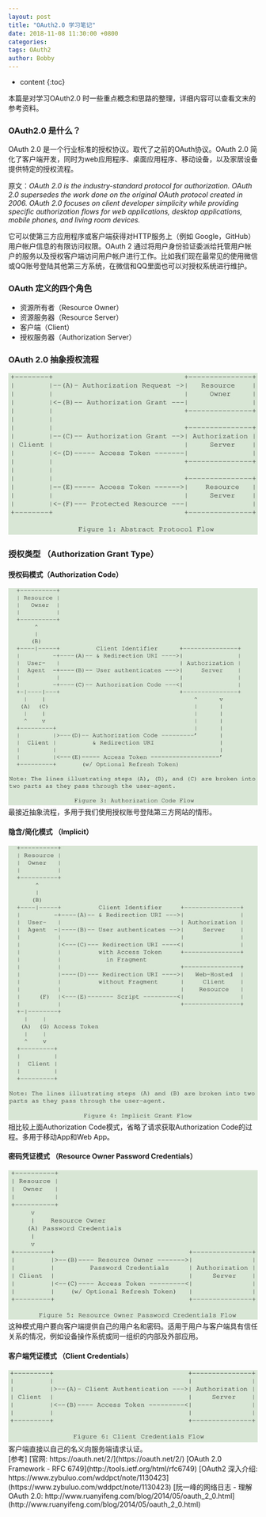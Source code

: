 ```yaml
---
layout: post
title: "OAuth2.0 学习笔记"
date: 2018-11-08 11:30:00 +0800
categories: 
tags: OAuth2
author: Bobby
---
```


* content
{:toc}

本篇是对学习OAuth2.0 时一些重点概念和思路的整理，详细内容可以查看文末的参考资料。



### OAuth2.0 是什么？

OAuth 2.0 是一个行业标准的授权协议。取代了之前的OAuth协议。OAuth 2.0 简化了客户端开发，同时为web应用程序、桌面应用程序、移动设备，以及家居设备提供特定的授权流程。

原文：*OAuth 2.0 is the industry-standard protocol for authorization. OAuth 2.0 supersedes the work done on the original OAuth protocol created in 2006. OAuth 2.0 focuses on client developer simplicity while providing specific authorization flows for web applications, desktop applications, mobile phones, and living room devices.*

它可以使第三方应用程序或客户端获得对HTTP服务上（例如 Google，GitHub）用户帐户信息的有限访问权限。OAuth 2 通过将用户身份验证委派给托管用户帐户的服务以及授权客户端访问用户帐户进行工作。比如我们现在最常见的使用微信或QQ账号登陆其他第三方系统，在微信和QQ里面也可以对授权系统进行维护。

### OAuth 定义的四个角色

* 资源所有者（Resource Owner）
* 资源服务器（Resource Server）
* 客户端（Client）
* 授权服务器（Authorization Server）

### OAuth 2.0 抽象授权流程

  <img src="/assets/images/2018/11/oauth2-flow.jpg" alt="oauth-flow" witdth="" height=""/>  

### 授权类型 （Authorization Grant Type）

#### 授权码模式（Authorization Code）  

  <img src="/assets/images/2018/11/oauth2-auth-code-flow.jpg" alt="oauth-flow" witdth="" height=""/>  
  最接近抽象流程，多用于我们使用授权账号登陆第三方网站的情形。

#### 隐含/简化模式 （Implicit）  

  <img src="/assets/images/2018/11/oauth2-implicit-flow.jpg" alt="oauth-flow" witdth="" height=""/>  
  相比较上面Authorization Code模式，省略了请求获取Authorization Code的过程。多用于移动App和Web App。

#### 密码凭证模式 （Resource Owner Password Credentials）  

  <img src="/assets/images/2018/11/oauth2-pwd-credit-flow.jpg" alt="oauth-flow" witdth="" height=""/>  
  这种模式用户要向客户端提供自己的用户名和密码。适用于用户与客户端具有信任关系的情况，例如设备操作系统或同一组织的内部及外部应用。

#### 客户端凭证模式 （Client Credentials）  

  <img src="/assets/images/2018/11/oauth2-client-credit-flow.jpg" alt="oauth-flow" witdth="" height=""/>  
  客户端直接以自己的名义向服务端请求认证。

<br/>
[参考]  
[官网: https://oauth.net/2/](https://oauth.net/2/)  
[OAuth 2.0 Framework - RFC 6749](http://tools.ietf.org/html/rfc6749)  
[OAuth2 深入介绍: https://www.zybuluo.com/wddpct/note/1130423](https://www.zybuluo.com/wddpct/note/1130423)  
[阮一峰的网络日志 - 理解OAuth 2.0: http://www.ruanyifeng.com/blog/2014/05/oauth_2_0.html](http://www.ruanyifeng.com/blog/2014/05/oauth_2_0.html)
